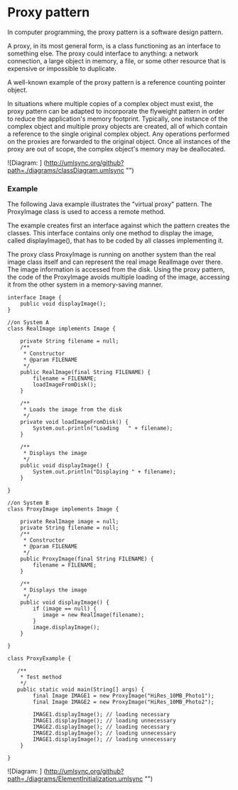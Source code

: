 Proxy pattern
========


In computer programming, the proxy pattern is a software design pattern.

A proxy, in its most general form, is a class functioning as an interface to something else. The proxy could interface to anything: a network connection, a large object in memory, a file, or some other resource that is expensive or impossible to duplicate.

A well-known example of the proxy pattern is a reference counting pointer object.

In situations where multiple copies of a complex object must exist, the proxy pattern can be adapted to incorporate the flyweight pattern in order to reduce the application's memory footprint. Typically, one instance of the complex object and multiple proxy objects are created, all of which contain a reference to the single original complex object. Any operations performed on the proxies are forwarded to the original object. Once all instances of the proxy are out of scope, the complex object's memory may be deallocated.


![Diagram: ] (http://umlsync.org/github?path=./diagrams/classDiagram.umlsync "")

### Example

The following Java example illustrates the "virtual proxy" pattern. The ProxyImage class is used to access a remote method.

The example creates first an interface against which the pattern creates the classes. This interface contains only one method to display the image, called displayImage(), that has to be coded by all classes implementing it.

The proxy class ProxyImage is running on another system than the real image class itself and can represent the real image RealImage over there. The image information is accessed from the disk. Using the proxy pattern, the code of the ProxyImage avoids multiple loading of the image, accessing it from the other system in a memory-saving manner.

```
interface Image {
    public void displayImage();
}
 
//on System A 
class RealImage implements Image {
 
    private String filename = null;
    /**
     * Constructor
     * @param FILENAME
     */
    public RealImage(final String FILENAME) { 
        filename = FILENAME;
        loadImageFromDisk();
    }
 
    /**
     * Loads the image from the disk
     */
    private void loadImageFromDisk() {
        System.out.println("Loading   " + filename);
    }
 
    /**
     * Displays the image
     */
    public void displayImage() { 
        System.out.println("Displaying " + filename); 
    }
 
}
 
//on System B 
class ProxyImage implements Image {
 
    private RealImage image = null;
    private String filename = null;
    /**
     * Constructor
     * @param FILENAME
     */
    public ProxyImage(final String FILENAME) { 
        filename = FILENAME; 
    }
 
    /**
     * Displays the image
     */
    public void displayImage() {
        if (image == null) {
           image = new RealImage(filename);
        } 
        image.displayImage();
    }
 
}
 
class ProxyExample {
 
   /**
    * Test method
    */
   public static void main(String[] args) {
        final Image IMAGE1 = new ProxyImage("HiRes_10MB_Photo1");
        final Image IMAGE2 = new ProxyImage("HiRes_10MB_Photo2");     
 
        IMAGE1.displayImage(); // loading necessary
        IMAGE1.displayImage(); // loading unnecessary
        IMAGE2.displayImage(); // loading necessary
        IMAGE2.displayImage(); // loading unnecessary
        IMAGE1.displayImage(); // loading unnecessary
    }
 
}
```


![Diagram: ] (http://umlsync.org/github?path=./diagrams/ElementInitialization.umlsync "")
